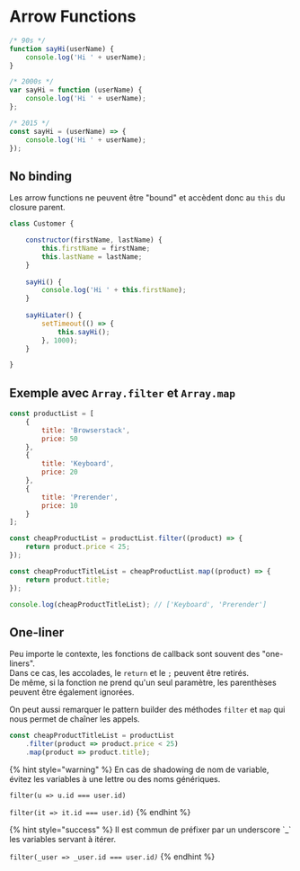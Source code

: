 # Arrow Functions

```javascript
/* 90s */
function sayHi(userName) {
    console.log('Hi ' + userName);
}

/* 2000s */
var sayHi = function (userName) {
    console.log('Hi ' + userName);
};

/* 2015 */
const sayHi = (userName) => {
    console.log('Hi ' + userName);
});
```

## No binding

Les arrow functions ne peuvent être "bound" et accèdent donc au `this` du closure parent.

```javascript
class Customer {

    constructor(firstName, lastName) {
        this.firstName = firstName;
        this.lastName = lastName;
    }
    
    sayHi() {
        console.log('Hi ' + this.firstName);
    }
    
    sayHiLater() {
        setTimeout(() => {
            this.sayHi();
        }, 1000);
    }

}
```

## Exemple avec `Array.filter` et `Array.map`

```javascript
const productList = [
    {
        title: 'Browserstack',
        price: 50
    },
    {
        title: 'Keyboard',
        price: 20
    },
    {
        title: 'Prerender',
        price: 10
    }
];

const cheapProductList = productList.filter((product) => {
    return product.price < 25;
});

const cheapProductTitleList = cheapProductList.map((product) => {
    return product.title;
});

console.log(cheapProductTitleList); // ['Keyboard', 'Prerender']

```

## One-liner

Peu importe le contexte, les fonctions de callback sont souvent des "one-liners".  
Dans ce cas, les accolades, le `return` et le `;` peuvent être retirés.  
De même, si la fonction ne prend qu'un seul paramètre, les parenthèses peuvent être également ignorées.

On peut aussi remarquer le pattern builder des méthodes `filter` et `map` qui nous permet de chaîner les appels.

```javascript
const cheapProductTitleList = productList
    .filter(product => product.price < 25)
    .map(product => product.title);
```

{% hint style="warning" %}
En cas de shadowing de nom de variable, évitez les variables à une lettre ou des noms génériques.

`filter(u => u.id === user.id)`

`filter(it => it.id === user.id)`
{% endhint %}



{% hint style="success" %}
Il est commun de préfixer par un underscore \`\_\` les variables servant à itérer.

`filter(_user => _user.id === user.id`_`)`_
{% endhint %}




